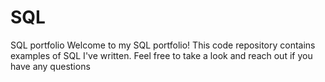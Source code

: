 # SQL
SQL portfolio
Welcome to my SQL portfolio! This code repository contains examples of SQL I've written. Feel free to take a look and reach out if you have any questions
